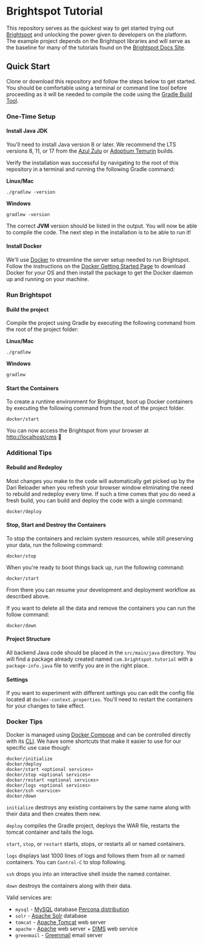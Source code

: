 # Brightspot Tutorial

This repository serves as the quickest way to get started trying out [Brightspot](https://www.brightspot.com) and unlocking the power given to developers on the platform. The example project depends on the Brightspot libraries and will serve as the baseline for many of the tutorials found on the [Brightspot Docs Site](http://docs.brightspot.com).

## Quick Start

Clone or download this repository and follow the steps below to get started. You should be comfortable using a terminal or command line tool before proceeding as it will be needed to compile the code using the [Gradle Build Tool](https://gradle.org).

### One-Time Setup

#### Install Java JDK

You'll need to install Java version 8 or later. We recommend the LTS versions 8, 11, or 17 from the [Azul Zulu](https://www.azul.com/downloads/?package=jdk) or [Adoptium Temurin](https://adoptium.net/releases.html) builds.

Verify the installation was successful by navigating to the root of this repository in a terminal and running the following Gradle command:

**Linux/Mac**
```shell script
./gradlew -version
```

**Windows**
```shell script
gradlew -version
```

The correct **JVM** version should be listed in the output. You will now be able to compile the code. The next step in the installation is to be able to run it!

#### Install Docker

We'll use [Docker](https://www.docker.com) to streamline the server setup needed to run Brightspot. Follow the instructions on the [Docker Getting Started Page](https://www.docker.com/get-started) to download Docker for your OS and then install the package to get the Docker daemon up and running on your machine.

### Run Brightspot

#### Build the project

Compile the project using Gradle by executing the following command from the root of the project folder:

**Linux/Mac**
```shell script
./gradlew
```

**Windows**
```shell script
gradlew
```

#### Start the Containers

To create a runtime environment for Brightspot, boot up Docker containers by executing the following command from the root of the project folder.

```shell script
docker/start
```

You can now access the Brightspot from your browser at [http://localhost/cms](http://localhost/cms) 🎉

### Additional Tips

#### Rebuild and Redeploy

Most changes you make to the code will automatically get picked up by the Dari Reloader when you refresh your browser window eliminating the need to rebuild and redeploy every time. If such a time comes that you do need a fresh build, you can build and deploy the code with a single command:

```shell script
docker/deploy
```

#### Stop, Start and Destroy the Containers

To stop the containers and reclaim system resources, while still preserving your data, run the following command:

```shell script
docker/stop
```

When you're ready to boot things back up, run the following command:

```shell script
docker/start
```

From there you can resume your development and deployment workflow as described above.

If you want to delete all the data and remove the containers you can run the follow command:

```shell script
docker/down
```

#### Project Structure

All backend Java code should be placed in the `src/main/java` directory. You will find a package already created named `com.brightspot.tutorial` with a `package-info.java` file to verify you are in the right place.

#### Settings

If you want to experiment with different settings you can edit the config file located at `docker-context.properties`. You'll need to restart the containers for your changes to take effect.

### Docker Tips

Docker is managed using [Docker Compose](https://docs.docker.com/compose/) and can be controlled directly with its [CLI](https://docs.docker.com/compose/reference/overview/). We have some shortcuts that make it easier to use for our specific use case though:

```console
docker/initialize
docker/deploy
docker/start <optional services>
docker/stop <optional services>
docker/restart <optional services>
docker/logs <optional services>
docker/ssh <service>
docker/down
```

`initialize` destroys any existing containers by the same name along with their data and then creates them new.

`deploy` compiles the Gradle project, deploys the WAR file, restarts the tomcat container and tails the logs.

`start`, `stop`, or `restart` starts, stops, or restarts all or named containers.

`logs` displays last 1000 lines of logs and follows them from all or named containers. You can `Control-C` to stop following.

`ssh` drops you into an interactive shell inside the named container.

`down` destroys the containers along with their data.

Valid services are:

- `mysql` - [MySQL](https://www.mysql.com/) database [Percona distribution](https://www.percona.com/software/mysql-database)
- `solr` - [Apache Solr](https://lucene.apache.org/solr/) database
- `tomcat` - [Apache Tomcat](http://tomcat.apache.org/) web server
- `apache` - [Apache](https://httpd.apache.org/) web server + [DIMS](https://github.com/beetlebugorg/mod_dims/wiki) web service
- `greenmail` - [Greenmail](https://greenmail-mail-test.github.io/greenmail/) email server
